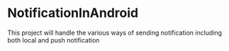 # NotificationInAndroid
This project will handle the various ways of sending notification including both local and push notification
